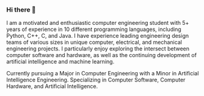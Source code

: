 ### Hi there 👋
I am a motivated and enthusiastic computer engineering student with 5+ years of experience in 10 different programming languages, including Python, C++, C, and Java. I have experience leading engineering design teams of various sizes in unique computer, electrical, and mechanical engineering projects. I particularly enjoy exploring the intersect between computer software and hardware, as well as the continuing development of artificial intelligence and machine learning. 

Currently pursuing a Major in Computer Engineering with a Minor in Artificial Intelligence Engineering. Specializing in Computer Software, Computer Hardware, and Artificial Intelligence.
<!--
**mdelduca/mdelduca** is a ✨ _special_ ✨ repository because its `README.md` (this file) appears on your GitHub profile.

Here are some ideas to get you started:

- 🔭 I’m currently working on ...
- 🌱 I’m currently learning ...
- 👯 I’m looking to collaborate on ...
- 🤔 I’m looking for help with ...
- 💬 Ask me about ...
- 📫 How to reach me: ...
- 😄 Pronouns: ...
- ⚡ Fun fact: ...
-->
